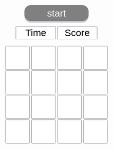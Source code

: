 <html>
<head>
<script async src="https://www.googletagmanager.com/gtag/js?id=G-FS3WN7E3DE"></script>
<script>
  window.dataLayer = window.dataLayer || [];
  function gtag(){dataLayer.push(arguments);}
  gtag('js', new Date());

  gtag('config', 'G-FS3WN7E3DE');
</script>
<meta http-equiv="content-type" content="text/html; charset=UTF-8">
<style>
input[type=checkbox] {
    width: 75px;
    height: 75px;
    vertical-align: middle;
}
.start{
  width: 200px;
  padding: 25px;
  box-sizing: border-box;
  border: 1px solid #68779a;
  background: #cbe8fa;
  cursor: pointer;
  text-decoration: none;
  display: block;
  background: gray;
  color: #fff;
  height: 50px;
  border-radius: 20px;
  line-height: 40px;
  align-items: center;
  padding: 10px 0;
  line-height: 1;
  font-size: 30px;
  margin-top: 350px;
  box-shadow: 0 5px 0 rgba(0, 0, 0, 0.2);
  width: 200px;
}
.ana2{
    width: 125px;
    font-size: 30px;
}
.ana{
   margin: 1px;
}
</style>
<script>
window.onload = function() {
	var startTime;
	var time;

	function start() {
		for (var i = 0; i < document.moguratataki.ana.length; ++i) {
			document.moguratataki.ana[i].disabled = true;
			document.moguratataki.ana[i].checked = false;
		}
		startTime = Date.now();
		document.moguratataki.point.value = 0;
		document.moguratataki.start.disabled = true;
		tokei();
		mogura();
	}

	function tokei() {
		time = Math.floor((Date.now() - startTime) / 1000);
		if (time >= 30) {
			for (var i = 0; i < document.moguratataki.ana.length; ++i) {
				document.moguratataki.ana[i].disabled = true;
			}
			document.moguratataki.time.value = 30;
			alert('ぷっww ' + document.moguratataki.point.value + '匹WWWWW');
			document.moguratataki.start.disabled = false;
			return;
		}
		document.moguratataki.time.value = time;
		setTimeout(tokei, 300);
	}

	function mogura() {
		if (time < 30) {
			document.moguratataki.time.value = time;
			for (var i = 0; i < document.moguratataki.ana.length; ++i) {
				document.moguratataki.ana[i].disabled = true;
				document.moguratataki.ana[i].checked = false;
			}
			for (var i = 0; i < 4; ++i) {
				var j = Math.floor(document.moguratataki.ana.length * Math.random());
				document.moguratataki.ana[j].disabled = false;
				document.moguratataki.ana[j].checked = true;
			}
			setTimeout(mogura, 950);
		}
	}

	function tataku(e) {
		if (!e.target.disabled) {
			e.target.disabled = true;
			document.moguratataki.point.value = +document.moguratataki.point.value + 1;
		}
	}

	document.moguratataki.start.addEventListener('click', start);
	for (var i = 0; i < document.moguratataki.ana.length; ++i) {
		document.moguratataki.ana[i].addEventListener('click', tataku);
	}
}
</script>
</head>
<body>
<center>
	<form name="moguratataki">
		<input type="button" name="start" value="start" class="start">
		<br>
		<input type="text" name="time" value="Time" style="text-align:center" size="4" class="ana2" readonly>
		<input type="text" name="point" value="Score" size="4" style="text-align:center" class="ana2" readonly>
		<div style="margin:20px;">
			<input type="checkbox" name="ana" class="ana">
			<input type="checkbox" name="ana" class="ana">
			<input type="checkbox" name="ana" class="ana">
			<input type="checkbox" name="ana" class="ana">
			<br>
			<input type="checkbox" name="ana" class="ana">
			<input type="checkbox" name="ana" class="ana">
			<input type="checkbox" name="ana" class="ana">
			<input type="checkbox" name="ana" class="ana">
                        <br>
                        <input type="checkbox" name="ana" class="ana">
			<input type="checkbox" name="ana" class="ana">
			<input type="checkbox" name="ana" class="ana">
			<input type="checkbox" name="ana" class="ana">
                        <br> 
                        <input type="checkbox" name="ana" class="ana">
			<input type="checkbox" name="ana" class="ana">
			<input type="checkbox" name="ana" class="ana">
			<input type="checkbox" name="ana" class="ana">
		</div>
	</form>
</center>
</body>
</html>

